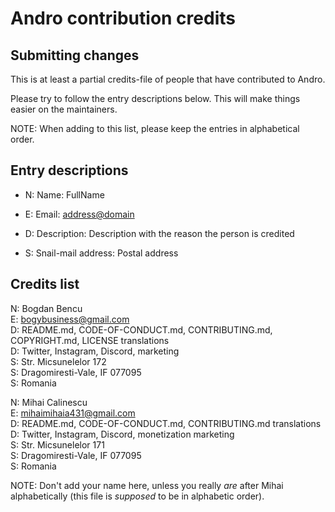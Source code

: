 # Andro contribution credits

## Submitting changes

This is at least a partial credits-file of people that have contributed to Andro.

Please try to follow the entry descriptions below. This will make things easier on the maintainers.

NOTE: When adding to this list, please keep the entries in alphabetical order.

## Entry descriptions

- N: Name: FullName

- E: Email: <address@domain>

- D: Description: Description with the reason the person is credited

- S: Snail-mail address: Postal address

## Credits list

N: Bogdan Bencu  
E: <bogybusiness@gmail.com>  
D: README.md, CODE-OF-CONDUCT.md, CONTRIBUTING.md, COPYRIGHT.md, LICENSE translations  
D: Twitter, Instagram, Discord, marketing  
S: Str. Micsunelelor 172  
S: Dragomiresti-Vale, IF 077095  
S: Romania

N: Mihai Calinescu  
E: <mihaimihaia431@gmail.com>  
D: README.md, CODE-OF-CONDUCT.md, CONTRIBUTING.md translations  
D: Twitter, Instagram, Discord, monetization marketing  
S: Str. Micsunelelor 171  
S: Dragomiresti-Vale, IF 077095  
S: Romania

NOTE: Don't add your name here, unless you really  _are_ after Mihai alphabetically
(this file is _supposed_ to be in alphabetic order).